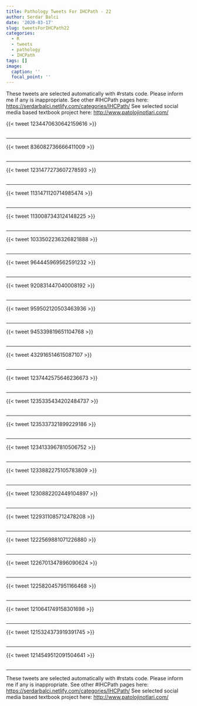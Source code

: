 ```yaml
---
title: Pathology Tweets For IHCPath - 22
author: Serdar Balci
date: '2020-03-17'
slug: tweetsForIHCPath22
categories:
  - R
  - tweets
  - pathology
  - IHCPath
tags: []
image:
  caption: ''
  focal_point: ''
---
```



These tweets are selected automatically with #rstats code. Please inform me if any is inappropriate.
See other #IHCPath pages here: https://serdarbalci.netlify.com/categories/IHCPath/ 
See selected social media based textbook project here: http://www.patolojinotlari.com/

{{< tweet 1234470630642159616 >}}
<br>
<br>
<hr>
{{< tweet 836082736666411009 >}}
<br>
<br>
<hr>
{{< tweet 1231477273607278593 >}}
<br>
<br>
<hr>
{{< tweet 1131471120714985474 >}}
<br>
<br>
<hr>
{{< tweet 1130087343124148225 >}}
<br>
<br>
<hr>
{{< tweet 1033502236326821888 >}}
<br>
<br>
<hr>
{{< tweet 964445969562591232 >}}
<br>
<br>
<hr>
{{< tweet 920831447040008192 >}}
<br>
<br>
<hr>
{{< tweet 959502120503463936 >}}
<br>
<br>
<hr>
{{< tweet 945339819651104768 >}}
<br>
<br>
<hr>
{{< tweet 432916514615087107 >}}
<br>
<br>
<hr>
{{< tweet 1237442575646236673 >}}
<br>
<br>
<hr>
{{< tweet 1235335434202484737 >}}
<br>
<br>
<hr>
{{< tweet 1235337321899229186 >}}
<br>
<br>
<hr>
{{< tweet 1234133967810506752 >}}
<br>
<br>
<hr>
{{< tweet 1233882275105783809 >}}
<br>
<br>
<hr>
{{< tweet 1230882202449104897 >}}
<br>
<br>
<hr>
{{< tweet 1229311085712478208 >}}
<br>
<br>
<hr>
{{< tweet 1222569881071226880 >}}
<br>
<br>
<hr>
{{< tweet 1226701347896090624 >}}
<br>
<br>
<hr>
{{< tweet 1225820457951166468 >}}
<br>
<br>
<hr>
{{< tweet 1210641749158301698 >}}
<br>
<br>
<hr>
{{< tweet 1215324373919391745 >}}
<br>
<br>
<hr>
{{< tweet 1214549512091504641 >}}
<br>
<br>
<hr>


These tweets are selected automatically with #rstats code. Please inform me if any is inappropriate.
See other #IHCPath pages here: https://serdarbalci.netlify.com/categories/IHCPath/ 
See selected social media based textbook project here: http://www.patolojinotlari.com/
